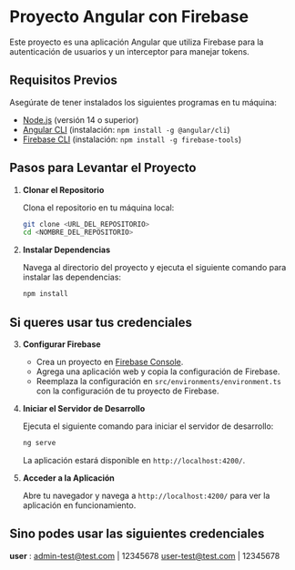 # Proyecto Angular con Firebase

Este proyecto es una aplicación Angular que utiliza Firebase para la autenticación de usuarios y un interceptor para manejar tokens.

## Requisitos Previos

Asegúrate de tener instalados los siguientes programas en tu máquina:

- [Node.js](https://nodejs.org/) (versión 14 o superior)
- [Angular CLI](https://angular.io/cli) (instalación: `npm install -g @angular/cli`)
- [Firebase CLI](https://firebase.google.com/docs/cli) (instalación: `npm install -g firebase-tools`)



## Pasos para Levantar el Proyecto 

1. **Clonar el Repositorio**

   Clona el repositorio en tu máquina local:

   ```bash
   git clone <URL_DEL_REPOSITORIO>
   cd <NOMBRE_DEL_REPOSITORIO>
   ```

2. **Instalar Dependencias**

   Navega al directorio del proyecto y ejecuta el siguiente comando para instalar las dependencias:

   ```bash
   npm install
   ```
## Si queres usar tus credenciales 

3. **Configurar Firebase**

   - Crea un proyecto en [Firebase Console](https://console.firebase.google.com/).
   - Agrega una aplicación web y copia la configuración de Firebase.
   - Reemplaza la configuración en `src/environments/environment.ts` con la configuración de tu proyecto de Firebase.

4. **Iniciar el Servidor de Desarrollo**

   Ejecuta el siguiente comando para iniciar el servidor de desarrollo:

   ```bash
   ng serve
   ```

   La aplicación estará disponible en `http://localhost:4200/`.

5. **Acceder a la Aplicación**

   Abre tu navegador y navega a `http://localhost:4200/` para ver la aplicación en funcionamiento.

## Sino podes usar las siguientes credenciales 
**user** : admin-test@test.com | 12345678
           user-test@test.com  | 12345678

